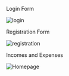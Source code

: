 Login Form 

![login](https://github.com/user-attachments/assets/939fa306-b6cf-4745-ae04-c839d41bb570)

Registration Form

![registration](https://github.com/user-attachments/assets/f5d1321c-a607-4020-a8b1-868325633fd3)

Incomes and Expenses

![Homepage](https://github.com/user-attachments/assets/d0e73713-e758-406e-87ad-9338edb9b643)

